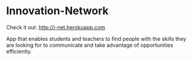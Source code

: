 # Innovation-Network

Check it out: http://i-net.herokuapp.com

App that enables students and teachers to find people with the skills they are looking for to communicate and take advantage of opportunities efficiently.
